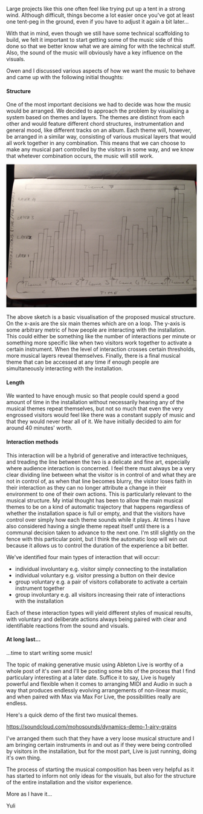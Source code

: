 Large projects like this one often feel like trying put up a tent in a strong wind. Although difficult, things become a lot easier once you've got at least one tent-peg in the ground, even if you have to adjust it again a bit later...  

With that in mind, even though we still have some technical scaffolding to build, we felt it important to start getting some of the music side of this done so that we better know what we are aiming for with the technical stuff. Also, the sound of the music will obviously have a key influence on the visuals.  

Owen and I discussed various aspects of how we want the music to behave and came up with the following initial thoughts:

#### Structure
One of the most important decisions we had to decide was how the music would be arranged. We decided to approach the problem by visualising a system based on themes and layers. The themes are distinct from each other and would feature different chord structures, instrumentation and general mood, like different tracks on an album. Each theme will, however, be arranged in a similar way, consisting of various musical layers that would all work together in any combination. This means that we can choose to make any musical part controlled by the visitors in some way, and we know that whetever combination occurs, the music will still work.  

![Music structure 1](project_images/music-structure-1.jpg?raw=true "Music structure diagram")

The above sketch is a basic visualisation of the proposed musical structure. On the x-axis are the six main themes which are on a loop. The y-axis is some arbitrary metric of how people are interacting with the installation. This could either be something like the number of interactions per minute or something more specific like when two visitors work together to activate a certain instrument. When the level of interaction crosses certain thresholds, more musical layers reveal themselves. Finally, there is a final musical theme that can be accessed at any time if enough people are simultaneously interacting with the installation.  

#### Length
We wanted to have enough music so that people could spend a good amount of time in the installation without necessarily hearing any of the musical themes repeat themselves, but not so much that even the very engrossed visitors would feel like there was a constant supply of music and that they would never hear all of it. We have initially decided to aim for around 40 minutes' worth.

#### Interaction methods
This interaction will be a hybrid of generative and interactive techniques, and treading the line between the two is a delicate and fine art, especially where audience interaction is concerned. I feel there must always be a very clear dividing line between what the visitor is in control of and what they are not in control of, as when that line becomes blurry, the visitor loses faith in their interaction as they can no longer attribute a change in their environment to one of their own actions. This is particularly relevant to the musical structure. My intial thought has been to allow the main musical themes to be on a kind of automatic trajectory that happens regardless of whether the installation space is full or empty, and that the visitors have control over simply how each theme sounds while it plays. At times I have also considered having a single theme repeat itself until there is a communal decision taken to advance to the next one. I'm still slightly on the fence with this particular point, but I think the automatic loop will win out because it allows us to control the duration of the experience a bit better.  

We've identified four main types of interaction that will occur:
- individual involuntary e.g. visitor simply connecting to the installation
- individual voluntary e.g. visitor pressing a button on their device
- group voluntary e.g. a pair of visitors collaborate to activate a certain instrument together
- group involuntary e.g. all visitors increasing their rate of interactions with the installation  

Each of these interaction types will yield different styles of musical results, with voluntary and deliberate actions always being paired with clear and identifiable reactions from the sound and visuals.

#### At long last...
...time to start writing some music!

The topic of making generative music using Ableton Live is worthy of a whole post of it's own and I'll be posting some bits of the process that I find particulary interesting at a later date. Suffice it to say, Live is hugely powerful and flexible when it comes to arranging MIDI and Audio in such a way that produces endlessly evolving arrangements of non-linear music, and when paired with Max via Max For Live, the possibilities really are endless.  

Here's a quick demo of the first two musical themes.  

https://soundcloud.com/mohosounds/dynamics-demo-1-airy-grains  

I've arranged them such that they have a very loose musical structure and I am bringing certain instruments in and out as if they were being controlled by visitors in the installation, but for the most part, Live is just running, doing it's own thing.  

The process of starting the musical composition has been very helpful as it has started to inform not only ideas for the visuals, but also for the structure of the entire installation and the visitor experience.  

More as I have it...  

Yuli
